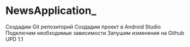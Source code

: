 # NewsApplication_
Создадим Git репозиторий
Создадим проект в Android Studio
Подключим необходимые зависимости
Запушим изменения на Github 
UPD 1.1
